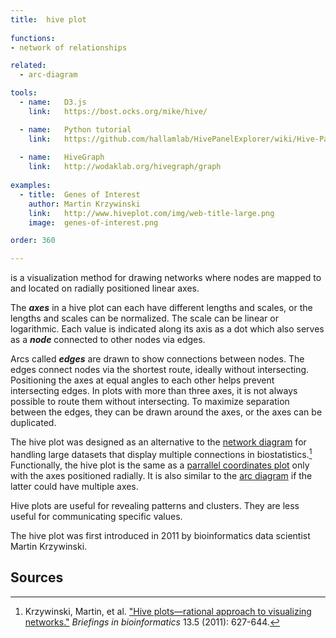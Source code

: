 ```yaml
---
title:  hive plot
  
functions:
- network of relationships

related:
  - arc-diagram

tools:
  - name:   D3.js
    link:   https://bost.ocks.org/mike/hive/

  - name:   Python tutorial
    link:   https://github.com/hallamlab/HivePanelExplorer/wiki/Hive-Panel-Explorer-Beginner's-Guide
    
  - name:   HiveGraph
    link:   http://wodaklab.org/hivegraph/graph
    
examples:
  - title:  Genes of Interest
    author: Martin Krzywinski
    link:   http://www.hiveplot.com/img/web-title-large.png
    image:  genes-of-interest.png

order: 360

---
```


is a visualization method for drawing networks where nodes are mapped to and located on radially positioned linear axes.

<!--more-->

The ***axes*** in a hive plot can each have different lengths and scales, or the lengths and scales can be normalized. The scale can be linear or logarithmic. Each value is indicated along its axis as a dot which also serves as a ***node*** connected to other nodes via edges.

Arcs called ***edges*** are drawn to show connections between nodes. The edges connect nodes via the shortest route, ideally without intersecting. Positioning the axes at equal angles to each other helps prevent intersecting edges. In plots with more than three axes, it is not always possible to route them without intersecting. To maximize separation between the edges, they can be drawn around the axes, or the axes can be duplicated.

The hive plot was designed as an alternative to the [network diagram](/network-diagram) for handling large datasets that display multiple connections in biostatistics.[^krzywinski] Functionally, the hive plot is the same as a [parrallel coordinates plot](/parallel-coordinates) only with the axes positioned radially. It is also similar to the [arc diagram](arc-diagram)  if the latter could have multiple axes. 

Hive plots are useful for revealing patterns and clusters. They are less useful for communicating specific values.

The hive plot was first introduced in 2011 by bioinformatics data scientist Martin Krzywinski.

## Sources
[^krzywinski]: Krzywinski, Martin, et al. ["Hive plots—rational approach to visualizing networks."](https://academic.oup.com/bib/article/13/5/627/412507) *Briefings in bioinformatics* 13.5 (2011): 627-644.
